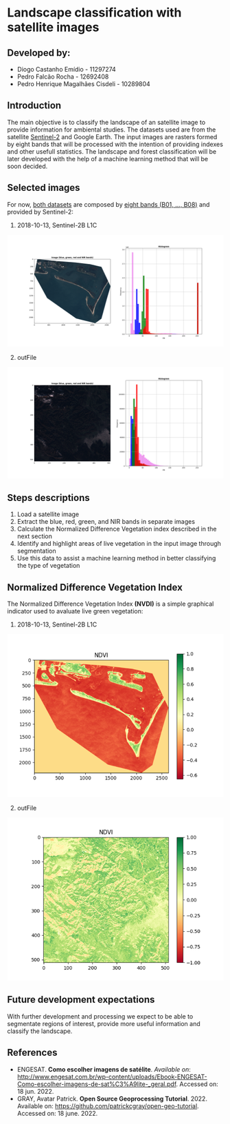 # Landscape classification with satellite images
## Developed by:
* Diogo Castanho Emídio - 11297274
* Pedro Falcão Rocha - 12692408
* Pedro Henrique Magalhães Cisdeli - 10289804

## Introduction
The main objective is to classify the landscape of an satellite image to provide information for ambiental studies. The datasets used are from the satellite [Sentinel-2](https://sentinel.esa.int/web/sentinel/missions/sentinel-2) and Google Earth.
The input images are rasters formed by eight bands that will be processed with the intention of providing indexes and other usefull statistics. The landscape and forest classification will be later developed with the help of a machine learning method that will be soon decided.


## Selected images
For now, [both datasets](https://github.com/falcaop/ProjectImgProc/tree/main/data) are composed by [eight bands (B01, ..., B08)](https://docs.sentinel-hub.com/api/latest/data/sentinel-2-l1c/#available-bands-and-data) and provided by Sentinel-2:

1. 2018-10-13, Sentinel-2B L1C

![dataset_1](/github/2018-10-13_Sentinel-2B_L1C_hist.png)

2. outFile

![dataset_2](/github/outFile_hist.png)

## Steps descriptions

1. Load a satellite image 
2. Extract the blue, red, green, and NIR bands in separate images
3. Calculate the Normalized Difference Vegetation index described in the next section
4. Identify and highlight areas of live vegetation in the input image through segmentation
5. Use this data to assist a machine learning method in better classifying the type of vegetation

## Normalized Difference Vegetation Index
The Normalized Difference Vegetation Index **(NVDI)** is a simple graphical indicator used to avaluate live green vegetation:

1. 2018-10-13, Sentinel-2B L1C

![dataset_1_nvdi](/github/2018-10-13_Sentinel-2B_L1C_NDVI.png)

2. outFile

![dataset_2_nvdi](/github/outfile_NDVI.png)

## Future development expectations
With further development and processing we expect to be able to segmentate regions of interest, provide more useful information and classify the landscape.

## References
- ENGESAT. **Como escolher imagens de satélite**. *Available on*: http://www.engesat.com.br/wp-content/uploads/Ebook-ENGESAT-Como-escolher-imagens-de-sat%C3%A9lite-_geral.pdf. Accessed on: 18 jun. 2022.
- GRAY, Avatar Patrick. **Open Source Geoprocessing Tutorial**. 2022. Available on: https://github.com/patrickcgray/open-geo-tutorial. Accessed on: 18 june. 2022.
